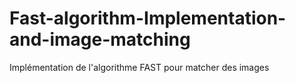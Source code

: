 # Fast-algorithm-Implementation-and-image-matching
Implémentation de l'algorithme FAST pour matcher des images
